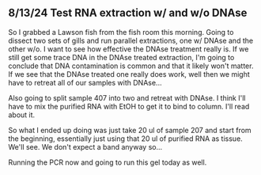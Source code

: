 ## 8/13/24 Test RNA extraction w/ and w/o DNAse

So I grabbed a Lawson fish from the fish room this morning. Going to dissect two sets of gills and run parallel extractions, one w/ DNAse and the other w/o. I want to see how effective the DNAse 
treatment really is. If we still get some trace DNA in the DNAse treated extraction, I'm going to conclude that DNA contamination is common and that it likely won't matter. If we see that the DNAse 
treated one really does work, well then we might have to retreat all of our samples with DNAse...

Also going to split sample 407 into two and retreat with DNAse. I think I'll have to mix the purified RNA with EtOH to get it to bind to column. I'll read about it.

So what I ended up doing was just take 20 ul of sample 207 and start from the beginning, essentially just using that 20 ul of purified RNA as tissue. We'll see. We don't expect a band anyway so...

Running the PCR now and going to run this gel today as well. 
